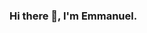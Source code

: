 ### Hi there 👋, I'm Emmanuel.

<!--
**Techtacles/Techtacles** is a ✨ _special_ ✨ repository because its `README.md` (this file) appears on your GitHub profile.

<h3 align="center">I am a data engineer</h3>
<h2 >Some things about me...</h2>
- 🌱 I’m currently learning more on Apache Kafka and building scalable and optimized cloud infrastructure.
- 👯 I’m looking to collaborate on data engineering tasks 
- 💬 Ask me about data engineering, software engineering and cloud computing 
- 📫 How to reach me emmanueloffisong2002@yahoo.com
- I also write technical articles -- https://github.com/Techtacles/Technical-Articles

<h2>Tech Stack</h2>

<p align="left">
 <b>🧑🏾‍💻 Programming Language</b>: Python, SQL, Scala
<br> <b>🛠 Data Tool</b>: PySpark, Apache Spark (scala), Pandas, Kafka, Redpanda, QGis, dbt, Airflow, EMR
<br> <b>🏠 Transactional Databases</b>: Postgres, Cassandra, DynamoDB
<br> <b>🏛 Data Warehouse</b>: Amazon  Redshift, Snowflake, Azure data factory
<br> <b>☁️ Cloud</b>: AWS, GCP
<br> <b>🛠 DevOps</b>: Docker, Terraform, Git, Cloud formation templates
<br> <b>📊 BI Tool</b>:  Looker, Power BI, Metabase
</p>
-->
